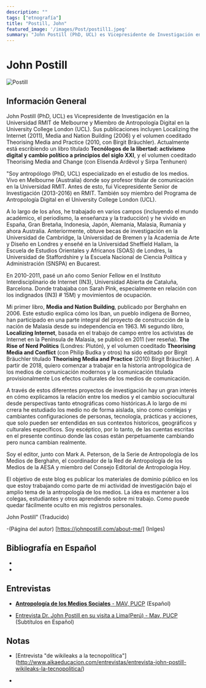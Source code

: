 ```yaml
---
description: ""
tags: ["etnografía"]
title: "Postill, John"
featured_image: '/images/Post/postill1.jpeg'
summary: "John Postill (PhD, UCL) es Vicepresidente de Investigación en la Universidad RMIT de Melbourne y Miembro de Antropología Digital en la University College London (UCL)."
---
```


# John Postill
![Postill](../../images/Post/postill2.jpeg)


## Información General
John Postill (PhD, UCL) es Vicepresidente de Investigación en la Universidad RMIT de Melbourne y Miembro de Antropología Digital en la University College London (UCL). Sus publicaciones incluyen Localizing the Internet (2011), Media and Nation Building (2006) y el volumen coeditado Theorising Media and Practice (2010, con Birgit Bräuchler). Actualmente está escribiendo un libro titulado **Tecnólogos de la libertad: activismo digital y cambio político a principios del siglo XXI**, y el volumen coeditado Theorising Media and Change (con Elisenda Ardèvol y Sirpa Tenhunen)

"Soy antropólogo (PhD, UCL) especializado en el estudio de los medios. Vivo en Melbourne (Australia) donde soy profesor titular de comunicación en la Universidad RMIT. Antes de esto, fui Vicepresidente Senior de Investigación (2013-2016) en RMIT. También soy miembro del Programa de Antropología Digital en el University College London (UCL).

A lo largo de los años, he trabajado en varios campos (incluyendo el mundo académico, el periodismo, la enseñanza y la traducción) y he vivido en España, Gran Bretaña, Indonesia, Japón, Alemania, Malasia, Rumania y ahora Australia. Anteriormente, obtuve becas de investigación en la Universidad de Cambridge, la Universidad de Bremen y la Academia de Arte y Diseño en Londres y enseñé en la Universidad Sheffield Hallam, la Escuela de Estudios Orientales y Africanos (SOAS) de Londres, la Universidad de Staffordshire y la Escuela Nacional de Ciencia Política y Administración (SNSPA) en Bucarest.

En 2010-2011, pasé un año como Senior Fellow en el Instituto Interdisciplinario de Internet (IN3), Universidad Abierta de Cataluña, Barcelona. Donde trabajaba con Sarah Pink, especialmente en relación con los indignados (IN3) # 15M) y movimientos de ocupación.

Mi primer libro, **Media and Nation Building**, publicado por Berghahn en 2006. Este estudio explica cómo los Iban, un pueblo indígena de Borneo, han participado en una parte integral del proyecto de construcción de la nación de Malasia desde su independencia en 1963. Mi segundo libro, **Localizing Internet**, basada en el trabajo de campo entre los activistas de Internet en la Península de Malasia, se publicó en 2011 (ver reseña). **The Rise of Nerd Politics** (Londres: Plutón), y el volumen coeditado **Theorising Media and Conflict** (con Philip Budka y otros) ha sido editado por Birgit Bräuchler titulado **Theorising Media and Practice** (2010) Birgit Bräuchler). A partir de 2018, quiero comenzar a trabajar en la historia antropológica de los medios de comunicación modernos y la comunicación titulada provisionalmente Los efectos culturales de los medios de comunicación.

A través de estos diferentes proyectos de investigación hay un gran interés en cómo explicamos la relación entre los medios y el cambio sociocultural desde perspectivas tanto etnográficas como históricas.A lo largo de mi crrera he estudiado los medio no de forma aislada, sino como comlejas y cambiantes configuraciones de personas, tecnología, prácticas y acciones, que solo pueden ser entendidas en sus contextos historicos, geográficos y culturales específicos. Soy escéptico, por lo tanto, de las cuentas escritas en el presente continuo donde las cosas están perpetuamente cambiando pero nunca cambian realmente.

Soy el editor, junto con Mark A. Peterson, de la Serie de Antropología de los Medios de Berghahn, el coordinador de la Red de Antropología de los Medios de la AESA y miembro del Consejo Editorial de Antropología Hoy.

El objetivo de este blog es publicar los materiales de dominio público en los que estoy trabajando como parte de mi actividad de investigación bajo el amplio tema de la antropología de los medios. La idea es mantener a los colegas, estudiantes y otros aprendiendo sobre mi trabajo. Como puede quedar fácilmente oculto en mis registros personales.

John Postill" (Traducido)

-(Página del autor) [https://johnpostill.com/about-me/] (Inlges)

## Bibliografía en Español 
- 
- 

## Entrevistas

- [**Antropología de los Medios Sociales** - MAV, PUCP](https://www.youtube.com/watch?v=XGeA7xaYmBQ) (Español)

- [Entrevista Dr. John  Postill en su visita a Lima(Perú) - Mav, PUCP](https://www.youtube.com/watch?v=_Cw6GdvOH5U) (Subtítulos en Español)

## Notas
- [Entrevista "de wikileaks a la tecnopolítica"] (http://www.aikaeducacion.com/entrevistas/entrevista-john-postill-wikileaks-la-tecnopolitica/)

-

